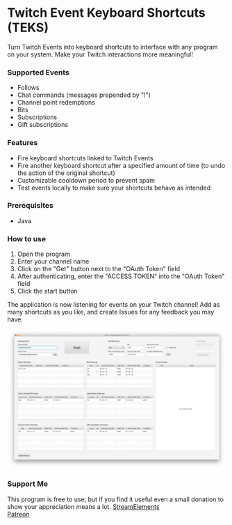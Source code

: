 # Twitch Event Keyboard Shortcuts (TEKS)
Turn Twitch Events into keyboard shortcuts to interface with any program on your system. Make your Twitch interactions more meaningful!

### Supported Events
- Follows
- Chat commands (messages prepended by "!")
- Channel point redemptions
- Bits
- Subscriptions
- Gift subscriptions

### Features
- Fire keyboard shortcuts linked to Twitch Events
- Fire another keyboard shortcut after a specified amount of time (to undo the action of the original shortcut)
- Customizable cooldown period to prevent spam
- Test events locally to make sure your shortcuts behave as intended

### Prerequisites
- Java

### How to use
1. Open the program
2. Enter your channel name
3. Click on the "Get" button next to the "OAuth Token" field
4. After authenticating, enter the "ACCESS TOKEN" into the "OAuth Token" field
5. Click the start button

The application is now listening for events on your Twitch channel! Add as many shortcuts as you like, and create Issues for any feedback you may have.

![Demo Image](https://github.com/Rexios80/Twitch-Event-Keyboard-Shortcuts/blob/master/demo.png)

### Support Me
This program is free to use, but if you find it useful even a small donation to show your appreciation means a lot.
[StreamElements](https://streamelements.com/rexios85/tip)  
[Patreon](https://www.patreon.com/rexios)

